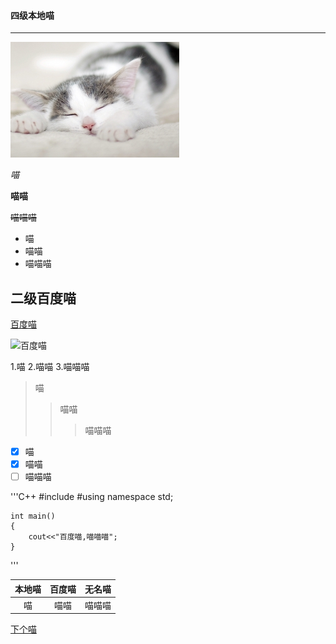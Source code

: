 
#### 四级本地喵

---

![本地喵](img/1.jpg)

*喵*

**喵喵**

~~喵喵喵~~

- 喵
- 喵喵
- 喵喵喵



## 二级百度喵

[百度喵](https://gimg2.baidu.com/image_search/src=http%3A%2F%2Fb-ssl.duitang.com%2Fuploads%2Fitem%2F201710%2F15%2F20171015094202_BHwPK.jpeg&refer=http%3A%2F%2Fb-ssl.duitang.com&app=2002&size=f9999,10000&q=a80&n=0&g=0n&fmt=jpeg?sec=1621838381&t=8a2063b2cc36348704d2f169624bf924)




![百度喵](https://gimg2.baidu.com/image_search/src=http%3A%2F%2Fb-ssl.duitang.com%2Fuploads%2Fitem%2F201710%2F15%2F20171015094202_BHwPK.jpeg&refer=http%3A%2F%2Fb-ssl.duitang.com&app=2002&size=f9999,10000&q=a80&n=0&g=0n&fmt=jpeg?sec=1621838381&t=8a2063b2cc36348704d2f169624bf924
)


1.喵
2.喵喵
3.喵喵喵

>喵
>>喵喵
>>>喵喵喵


* [x] 喵
* [x] 喵喵
* [ ] 喵喵喵

'''C++
	#include<iostream>
	#using namespace std;

	int main()
	{
		cout<<"百度喵,喵喵喵";
	}
'''



|本地喵|百度喵|无名喵|
|:-:|:-:|:-:|
|喵|喵喵|喵喵喵|

[下个喵](TOME.md)



